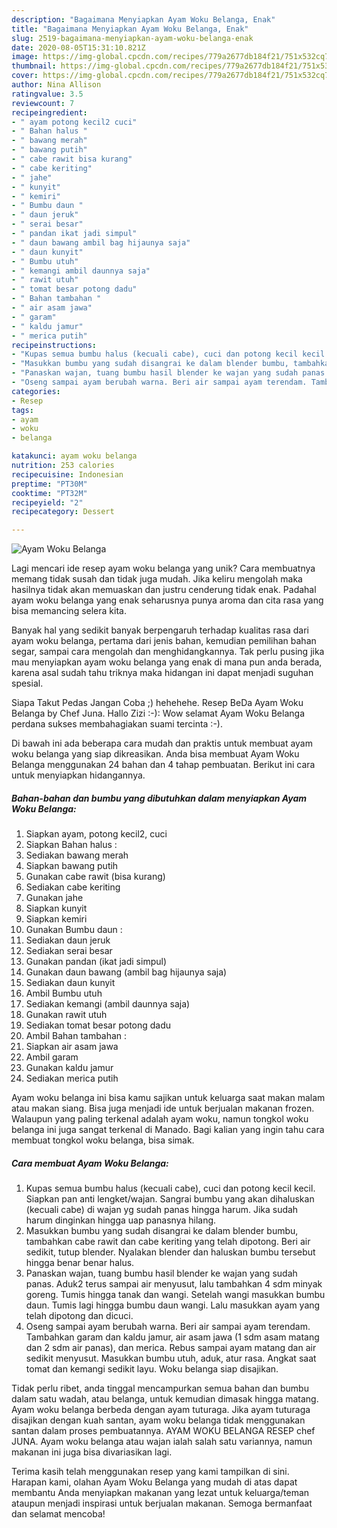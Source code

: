 ```yaml
---
description: "Bagaimana Menyiapkan Ayam Woku Belanga, Enak"
title: "Bagaimana Menyiapkan Ayam Woku Belanga, Enak"
slug: 2519-bagaimana-menyiapkan-ayam-woku-belanga-enak
date: 2020-08-05T15:31:10.821Z
image: https://img-global.cpcdn.com/recipes/779a2677db184f21/751x532cq70/ayam-woku-belanga-foto-resep-utama.jpg
thumbnail: https://img-global.cpcdn.com/recipes/779a2677db184f21/751x532cq70/ayam-woku-belanga-foto-resep-utama.jpg
cover: https://img-global.cpcdn.com/recipes/779a2677db184f21/751x532cq70/ayam-woku-belanga-foto-resep-utama.jpg
author: Nina Allison
ratingvalue: 3.5
reviewcount: 7
recipeingredient:
- " ayam potong kecil2 cuci"
- " Bahan halus "
- " bawang merah"
- " bawang putih"
- " cabe rawit bisa kurang"
- " cabe keriting"
- " jahe"
- " kunyit"
- " kemiri"
- " Bumbu daun "
- " daun jeruk"
- " serai besar"
- " pandan ikat jadi simpul"
- " daun bawang ambil bag hijaunya saja"
- " daun kunyit"
- " Bumbu utuh"
- " kemangi ambil daunnya saja"
- " rawit utuh"
- " tomat besar potong dadu"
- " Bahan tambahan "
- " air asam jawa"
- " garam"
- " kaldu jamur"
- " merica putih"
recipeinstructions:
- "Kupas semua bumbu halus (kecuali cabe), cuci dan potong kecil kecil. Siapkan pan anti lengket/wajan. Sangrai bumbu yang akan dihaluskan (kecuali cabe) di wajan yg sudah panas hingga harum. Jika sudah harum dinginkan hingga uap panasnya hilang."
- "Masukkan bumbu yang sudah disangrai ke dalam blender bumbu, tambahkan cabe rawit dan cabe keriting yang telah dipotong. Beri air sedikit, tutup blender. Nyalakan blender dan haluskan bumbu tersebut hingga benar benar halus."
- "Panaskan wajan, tuang bumbu hasil blender ke wajan yang sudah panas. Aduk2 terus sampai air menyusut, lalu tambahkan 4 sdm minyak goreng. Tumis hingga tanak dan wangi. Setelah wangi masukkan bumbu daun. Tumis lagi hingga bumbu daun wangi. Lalu masukkan ayam yang telah dipotong dan dicuci."
- "Oseng sampai ayam berubah warna. Beri air sampai ayam terendam. Tambahkan garam dan kaldu jamur, air asam jawa (1 sdm asam matang dan 2 sdm air panas), dan merica. Rebus sampai ayam matang dan air sedikit menyusut. Masukkan bumbu utuh, aduk, atur rasa. Angkat saat tomat dan kemangi sedikit layu. Woku belanga siap disajikan."
categories:
- Resep
tags:
- ayam
- woku
- belanga

katakunci: ayam woku belanga 
nutrition: 253 calories
recipecuisine: Indonesian
preptime: "PT30M"
cooktime: "PT32M"
recipeyield: "2"
recipecategory: Dessert

---
```



![Ayam Woku Belanga](https://img-global.cpcdn.com/recipes/779a2677db184f21/751x532cq70/ayam-woku-belanga-foto-resep-utama.jpg)

Lagi mencari ide resep ayam woku belanga yang unik? Cara membuatnya memang tidak susah dan tidak juga mudah. Jika keliru mengolah maka hasilnya tidak akan memuaskan dan justru cenderung tidak enak. Padahal ayam woku belanga yang enak seharusnya punya aroma dan cita rasa yang bisa memancing selera kita.

Banyak hal yang sedikit banyak berpengaruh terhadap kualitas rasa dari ayam woku belanga, pertama dari jenis bahan, kemudian pemilihan bahan segar, sampai cara mengolah dan menghidangkannya. Tak perlu pusing jika mau menyiapkan ayam woku belanga yang enak di mana pun anda berada, karena asal sudah tahu triknya maka hidangan ini dapat menjadi suguhan spesial.

Siapa Takut Pedas Jangan Coba ;) hehehehe. Resep BeDa Ayam Woku Belanga by Chef Juna. Hallo Zizi :-): Wow selamat Ayam Woku Belanga perdana sukses membahagiakan suami tercinta :-).


Di bawah ini ada beberapa cara mudah dan praktis untuk membuat ayam woku belanga yang siap dikreasikan. Anda bisa membuat Ayam Woku Belanga menggunakan 24 bahan dan 4 tahap pembuatan. Berikut ini cara untuk menyiapkan hidangannya.

<!--inarticleads1-->

##### Bahan-bahan dan bumbu yang dibutuhkan dalam menyiapkan Ayam Woku Belanga:

1. Siapkan  ayam, potong kecil2, cuci
1. Siapkan  Bahan halus :
1. Sediakan  bawang merah
1. Siapkan  bawang putih
1. Gunakan  cabe rawit (bisa kurang)
1. Sediakan  cabe keriting
1. Gunakan  jahe
1. Siapkan  kunyit
1. Siapkan  kemiri
1. Gunakan  Bumbu daun :
1. Sediakan  daun jeruk
1. Sediakan  serai besar
1. Gunakan  pandan (ikat jadi simpul)
1. Gunakan  daun bawang (ambil bag hijaunya saja)
1. Sediakan  daun kunyit
1. Ambil  Bumbu utuh
1. Sediakan  kemangi (ambil daunnya saja)
1. Gunakan  rawit utuh
1. Sediakan  tomat besar potong dadu
1. Ambil  Bahan tambahan :
1. Siapkan  air asam jawa
1. Ambil  garam
1. Gunakan  kaldu jamur
1. Sediakan  merica putih


Ayam woku belanga ini bisa kamu sajikan untuk keluarga saat makan malam atau makan siang. Bisa juga menjadi ide untuk berjualan makanan frozen. Walaupun yang paling terkenal adalah ayam woku, namun tongkol woku belanga ini juga sangat terkenal di Manado. Bagi kalian yang ingin tahu cara membuat tongkol woku belanga, bisa simak. 

<!--inarticleads2-->

##### Cara membuat Ayam Woku Belanga:

1. Kupas semua bumbu halus (kecuali cabe), cuci dan potong kecil kecil. Siapkan pan anti lengket/wajan. Sangrai bumbu yang akan dihaluskan (kecuali cabe) di wajan yg sudah panas hingga harum. Jika sudah harum dinginkan hingga uap panasnya hilang.
1. Masukkan bumbu yang sudah disangrai ke dalam blender bumbu, tambahkan cabe rawit dan cabe keriting yang telah dipotong. Beri air sedikit, tutup blender. Nyalakan blender dan haluskan bumbu tersebut hingga benar benar halus.
1. Panaskan wajan, tuang bumbu hasil blender ke wajan yang sudah panas. Aduk2 terus sampai air menyusut, lalu tambahkan 4 sdm minyak goreng. Tumis hingga tanak dan wangi. Setelah wangi masukkan bumbu daun. Tumis lagi hingga bumbu daun wangi. Lalu masukkan ayam yang telah dipotong dan dicuci.
1. Oseng sampai ayam berubah warna. Beri air sampai ayam terendam. Tambahkan garam dan kaldu jamur, air asam jawa (1 sdm asam matang dan 2 sdm air panas), dan merica. Rebus sampai ayam matang dan air sedikit menyusut. Masukkan bumbu utuh, aduk, atur rasa. Angkat saat tomat dan kemangi sedikit layu. Woku belanga siap disajikan.


Tidak perlu ribet, anda tinggal mencampurkan semua bahan dan bumbu dalam satu wadah, atau belanga, untuk kemudian dimasak hingga matang. Ayam woku belanga berbeda dengan ayam tuturaga. Jika ayam tuturaga disajikan dengan kuah santan, ayam woku belanga tidak menggunakan santan dalam proses pembuatannya. AYAM WOKU BELANGA RESEP chef JUNA. Ayam woku belanga atau wajan ialah salah satu variannya, namun makanan ini juga bisa divariasikan lagi. 

Terima kasih telah menggunakan resep yang kami tampilkan di sini. Harapan kami, olahan Ayam Woku Belanga yang mudah di atas dapat membantu Anda menyiapkan makanan yang lezat untuk keluarga/teman ataupun menjadi inspirasi untuk berjualan makanan. Semoga bermanfaat dan selamat mencoba!
